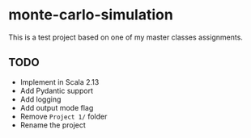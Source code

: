 # monte-carlo-simulation

This is a test project based on one of my master classes assignments.

## TODO
* Implement in Scala 2.13
* Add Pydantic support
* Add logging
* Add output mode flag
* Remove `Project 1/` folder
* Rename the project
